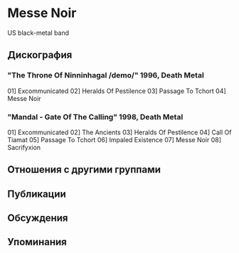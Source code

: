 # Messe Noir

US black-metal band

## Дискография

### "The Throne Of Ninninhagal /demo/" 1996, Death Metal

01] Excommunicated
02] Heralds Of Pestilence
03] Passage To Tchort
04] Messe Noir

### "Mandal - Gate Of The Calling" 1998, Death Metal

01] Excommunicated
02] The Ancients
03] Heralds Of Pestilence
04] Call Of Tiamat
05] Passage To Tchort
06] Impaled Existence
07] Messe Noir
08] Sacrifyxion


## Отношения с другими группами


## Публикации


## Обсуждения


## Упоминания

